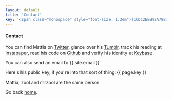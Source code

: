 ```yaml
---
layout: default
title: 'Contact'
key: '<span class="monospace" style="font-size: 1.3em">[1CDC2EEB92A78B7A](https://keybase.io/zool/key.asc)</span>'
---
```


#### Contact

You can find Mattia on [Twitter](https://twitter.com/__zool),  glance over his [Tumblr](http://zool.co.vu/), track his reading at [Instapaper](https://www.instapaper.com/p/__zool), read his code on [Github](https://github.com/mrzool) and verify his identity at [Keybase](https://keybase.io/zool).

You can also send an email to {{ site.email }}

Here's his public key, if you're into that sort of thing: {{ page.key }}

Mattia, zool and mrzool are the same person.

Go back [home](/).
